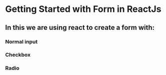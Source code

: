 # Getting Started with Form in ReactJs

## In this we are using react to create a form with:
### Normal input
### Checkbox
### Radio

